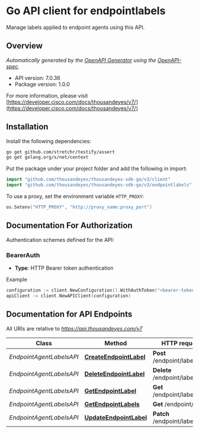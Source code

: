 # Go API client for endpointlabels

Manage labels applied to endpoint agents using this API.


## Overview
*Automatically generated by the [OpenAPI Generator](https://openapi-generator.tech) using the [OpenAPI-spec](https://www.openapis.org/).*

- API version: 7.0.36
- Package version: 1.0.0

For more information, please visit [https://developer.cisco.com/docs/thousandeyes/v7/](https://developer.cisco.com/docs/thousandeyes/v7/)

## Installation

Install the following dependencies:

```sh
go get github.com/stretchr/testify/assert
go get golang.org/x/net/context
```

Put the package under your project folder and add the following in import:

```go
import "github.com/thousandeyes/thousandeyes-sdk-go/v3/client"
import "github.com/thousandeyes/thousandeyes-sdk-go/v3/endpointlabels"
```

To use a proxy, set the environment variable `HTTP_PROXY`:

```go
os.Setenv("HTTP_PROXY", "http://proxy_name:proxy_port")
```

## Documentation For Authorization

Authentication schemes defined for the API:
### BearerAuth
- **Type**: HTTP Bearer token authentication

Example

```go
configuration := client.NewConfiguration().WithAuthToken("<bearer-token>")
apiClient := client.NewAPIClient(configuration)
```

## Documentation for API Endpoints

All URIs are relative to *https://api.thousandeyes.com/v7*

Class | Method | HTTP request | Description
------------ | ------------- | ------------- | -------------
*EndpointAgentLabelsAPI* | [**CreateEndpointLabel**](docs/EndpointAgentLabelsAPI.md#createendpointlabel) | **Post** /endpoint/labels | Create label
*EndpointAgentLabelsAPI* | [**DeleteEndpointLabel**](docs/EndpointAgentLabelsAPI.md#deleteendpointlabel) | **Delete** /endpoint/labels/{id} | Delete label
*EndpointAgentLabelsAPI* | [**GetEndpointLabel**](docs/EndpointAgentLabelsAPI.md#getendpointlabel) | **Get** /endpoint/labels/{id} | Retrieve label
*EndpointAgentLabelsAPI* | [**GetEndpointLabels**](docs/EndpointAgentLabelsAPI.md#getendpointlabels) | **Get** /endpoint/labels | List labels
*EndpointAgentLabelsAPI* | [**UpdateEndpointLabel**](docs/EndpointAgentLabelsAPI.md#updateendpointlabel) | **Patch** /endpoint/labels/{id} | Update label

